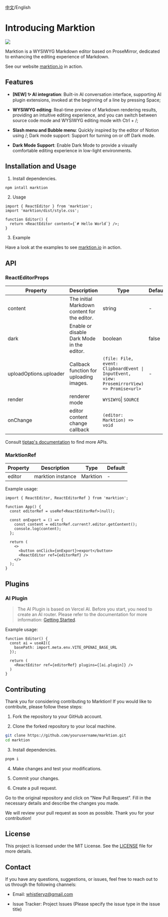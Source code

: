 [中文](https://github.com/microvoid/marktion/blob/main/README-zh_CN.md)/English

# Introducing Marktion

![](https://github.com/microvoid/marktion/blob/main/public/recorder.gif)

Marktion is a WYSIWYG Markdown editor based on ProseMirror, dedicated to enhancing the editing experience of Markdown.

See our website [marktion.io](https://marktion.io) in action.

## Features

- **\[NEW] ✨ AI integration**: Built-in AI conversation interface, supporting AI plugin extensions, invoked at the beginning of a line by pressing Space;

- **WYSIWYG editing**: Real-time preview of Markdown rendering results, providing an intuitive editing experience, and you can switch between source code mode and WYSIWYG editing mode with Ctrl + /;

- **Slash menu and Bubble menu**: Quickly inspired by the editor of Notion using /; Dark mode support: Support for turning on or off Dark mode.

- **Dark Mode Support**: Enable Dark Mode to provide a visually comfortable editing experience in low-light environments.

## Installation and Usage

1. Install dependencies.

```bash
npm intall marktion
```

2. Usage

```tsx
import { ReactEditor } from 'marktion';
import 'marktion/dist/style.css';

function Editor() {
  return <ReactEditor content={`# Hello World`} />;
}
```

3. Example

Have a look at the examples to see [marktion.io](https://marktion.io) in action.

## API

### ReactEditorProps

| **Property**           | **Description**                              | **Type**                                                                                   | Default |
| ---------------------- | -------------------------------------------- | ------------------------------------------------------------------------------------------ | ------- |
| content                | The initial Markdown content for the editor. | string                                                                                     | -       |
| dark                   | Enable or disable Dark Mode in the editor.   | boolean                                                                                    | false   |
| uploadOptions.uploader | Callback function for uploading images.      | `(file: File, event: ClipboardEvent \| InputEvent, view: ProsemirrorView) => Promise<url>` | -       |
| render                 | renderer mode                                | `WYSIWYG`\| `SOURCE`                                                                       |         |
| onChange               | editor content change callback               | `(editor: Marktion) => void`                                                               |         |

Consult [tiptap's documentation](https://tiptap.dev/installation/react) to find more APIs.

### MarktionRef

| **Property** | **Description**   | **Type** | Default |
| ------------ | ----------------- | -------- | ------- |
| editor       | marktion instance | Marktion | -       |

Example usage:

```tsx
import { ReactEditor, ReactEditorRef } from 'marktion';

function App() {
  const editorRef = useRef<ReactEditorRef>(null);

  const onExport = () => {
    const content = editorRef.current?.editor.getContent();
    console.log(content);
  };

  return (
    <>
      <button onClick={onExport}>export</button>
      <ReactEditor ref={editorRef} />
    </>
  );
}
```

## Plugins

### AI Plugin

> The AI Plugin is based on Vercel AI. Before you start, you need to create an AI router. Please refer to the documentation for more information: [Getting Started](https://sdk.vercel.ai/docs/getting-started).

Example usage:

```tsx
function Editor() {
  const ai = useAI({
    basePath: import.meta.env.VITE_OPENAI_BASE_URL
  });

  return (
    <ReactEditor ref={editorRef} plugins={[ai.plugin]} />
  )
}
```

## Contributing

Thank you for considering contributing to Marktion! If you would like to contribute, please follow these steps:

1. Fork the repository to your GitHub account.

2. Clone the forked repository to your local machine.

```bash
git clone https://github.com/yourusername/marktion.git
cd marktion
```

3. Install dependencies.

```bash
pnpm i
```

4. Make changes and test your modifications.

5. Commit your changes.

6. Create a pull request.

Go to the original repository and click on "New Pull Request". Fill in the necessary details and describe the changes you made.

We will review your pull request as soon as possible. Thank you for your contribution!

## License

This project is licensed under the MIT License. See the [LICENSE](https://github.com/microvoid/marktion/blob/main/LICENSE) file for more details.

## Contact

If you have any questions, suggestions, or issues, feel free to reach out to us through the following channels:

- Email: <whistleryz@gmail.com>

- Issue Tracker: Project Issues (Please specify the issue type in the issue title)
